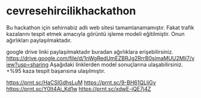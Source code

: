 # cevresehircilikhackathon
Bu hackathon için sehirnabiz adlı web sitesi tamamlanamamıştır. Fakat trafik kazalarını tespit etmek amacıyla görüntü işleme modeli eğitilmiştir. Onun ağırlıkları paylaşılmaktadır.

google drive linki paylaşılmaktadır buradan ağırlıklara erişebilirsiniz. 
https://drive.google.com/file/d/1nWgRedUmEZBRJg2RrrB0sjmaMUU2Mli7/view?usp=sharing
Aşağıdaki linklerden model sonuçlarına ulaşabilirsiniz.
+%95 kaza tespit başarısına ulaşılmıştır.

https://prnt.sc/HaCSlGdhsLuM
https://prnt.sc/9-BH61QLljGy
https://prnt.sc/Y0It4Aj_Kd1w
https://prnt.sc/xdwE-jQE7j4Z
